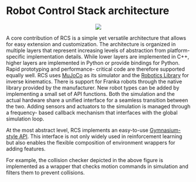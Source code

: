# Robot Control Stack architecture
<p align="center">
  <img src="../_static/images/rcs_overview_of_layered_architecture.png" />
</p>

A core contribution of RCS is a simple yet versatile
architecture that allows for easy extension and customization.
The architecture is organized in multiple layers that represent
increasing levels of abstraction from platform-specific implementation details.
While lower layers are implemented in
C++, higher layers are implemented in Python or provide
bindings for Python. Rapid prototyping and performance-
critical code are therefore supported equally well.
RCS uses [MuJoCo](https://ieeexplore.ieee.org/document/6386109) as its simulator and the [Robotics
Library](https://ieeexplore.ieee.org/document/8202232) for inverse kinematics. There is support for
Franka robots through the native library provided by the
manufacturer. New robot types can be added by implementing a small set of API functions. 
Both the simulation and the actual hardware share a unified interface for a
seamless transition between the two. Adding sensors and
actuators to the simulation is managed through a frequency-
based callback mechanism that interfaces with the global
simulation loop.

At the most abstract level, RCS implements an easy-to-use
[Gymnasium-style API](https://arxiv.org/abs/2407.17032). This interface is not only widely
used in reinforcement learning but also enables the flexible
composition of environment wrappers for adding features.

For example, the collision checker depicted in the above figure is
implemented as a wrapper that checks motion commands
in simulation and filters them to prevent collisions.